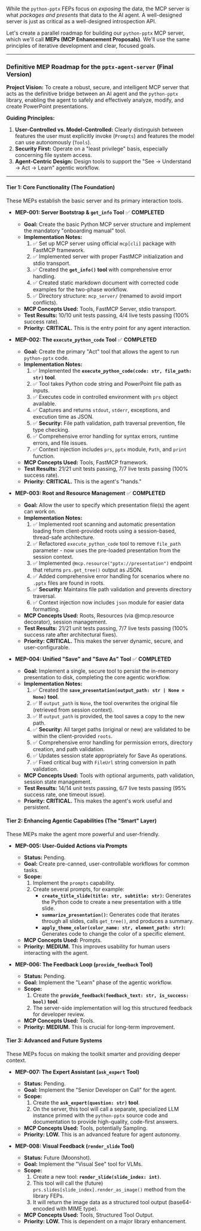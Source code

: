 While the `python-pptx` FEPs focus on *exposing* the data, the MCP server is what *packages and presents* that data to the AI agent. A well-designed server is just as critical as a well-designed introspection API.

Let's create a parallel roadmap for building our `python-pptx` MCP server, which we'll call **MEPs (MCP Enhancement Proposals)**. We'll use the same principles of iterative development and clear, focused goals.

---

### **Definitive MEP Roadmap for the `pptx-agent-server` (Final Version)**

**Project Vision:** To create a robust, secure, and intelligent MCP server that acts as the definitive bridge between an AI agent and the `python-pptx` library, enabling the agent to safely and effectively analyze, modify, and create PowerPoint presentations.

**Guiding Principles:**
1.  **User-Controlled vs. Model-Controlled:** Clearly distinguish between features the user must explicitly invoke (`Prompts`) and features the model can use autonomously (`Tools`).
2.  **Security First:** Operate on a "least privilege" basis, especially concerning file system access.
3.  **Agent-Centric Design:** Design tools to support the "See -> Understand -> Act -> Learn" agentic workflow.

---

#### **Tier 1: Core Functionality (The Foundation)**

These MEPs establish the basic server and its primary interaction tools.

*   **MEP-001: Server Bootstrap & `get_info` Tool** ✅ **COMPLETED**
    *   **Goal:** Create the basic Python MCP server structure and implement the mandatory "onboarding manual" tool.
    *   **Implementation Notes:**
        1.  ✅ Set up MCP server using official `mcp[cli]` package with FastMCP framework.
        2.  ✅ Implemented server with proper FastMCP initialization and stdio transport.
        3.  ✅ Created the **`get_info()` tool** with comprehensive error handling.
        4.  ✅ Created static markdown document with corrected code examples for the two-phase workflow.
        5.  ✅ Directory structure: `mcp_server/` (renamed to avoid import conflicts).
    *   **MCP Concepts Used:** Tools, FastMCP Server, stdio transport.
    *   **Test Results:** 10/10 unit tests passing, 4/4 live tests passing (100% success rate).
    *   **Priority:** **CRITICAL.** This is the entry point for any agent interaction.

*   **MEP-002: The `execute_python_code` Tool** ✅ **COMPLETED**
    *   **Goal:** Create the primary "Act" tool that allows the agent to run `python-pptx` code.
    *   **Implementation Notes:**
        1.  ✅ Implemented the **`execute_python_code(code: str, file_path: str)` tool**.
        2.  ✅ Tool takes Python code string and PowerPoint file path as inputs.
        3.  ✅ Executes code in controlled environment with `prs` object available.
        4.  ✅ Captures and returns `stdout`, `stderr`, exceptions, and execution time as JSON.
        5.  ✅ **Security:** File path validation, path traversal prevention, file type checking.
        6.  ✅ Comprehensive error handling for syntax errors, runtime errors, and file issues.
        7.  ✅ Context injection includes `prs`, `pptx` module, `Path`, and `print` function.
    *   **MCP Concepts Used:** Tools, FastMCP framework.
    *   **Test Results:** 21/21 unit tests passing, 7/7 live tests passing (100% success rate).
    *   **Priority:** **CRITICAL.** This is the agent's "hands."

*   **MEP-003: Root and Resource Management** ✅ **COMPLETED**
    *   **Goal:** Allow the user to specify which presentation file(s) the agent can work on.
    *   **Implementation Notes:**
        1.  ✅ Implemented root scanning and automatic presentation loading from client-provided roots using a session-based, thread-safe architecture.
        2.  ✅ Refactored `execute_python_code` tool to remove `file_path` parameter - now uses the pre-loaded presentation from the session context.
        3.  ✅ Implemented `@mcp.resource("pptx://presentation")` endpoint that returns `prs.get_tree()` output as JSON.
        4.  ✅ Added comprehensive error handling for scenarios where no `.pptx` files are found in roots.
        5.  ✅ **Security:** Maintains file path validation and prevents directory traversal.
        6.  ✅ Context injection now includes `json` module for easier data formatting.
    *   **MCP Concepts Used:** Roots, Resources (via @mcp.resource decorator), session management.
    *   **Test Results:** 21/21 unit tests passing, 7/7 live tests passing (100% success rate after architectural fixes).
    *   **Priority:** **CRITICAL.** This makes the server dynamic, secure, and user-configurable.

*   **MEP-004: Unified "Save" and "Save As" Tool** ✅ **COMPLETED**
    *   **Goal:** Implement a single, secure tool to persist the in-memory presentation to disk, completing the core agentic workflow.
    *   **Implementation Notes:**
        1.  ✅ Created the **`save_presentation(output_path: str | None = None)` tool**.
        2.  ✅ If `output_path` is `None`, the tool overwrites the original file (retrieved from session context).
        3.  ✅ If `output_path` is provided, the tool saves a copy to the new path.
        4.  ✅ **Security:** All target paths (original or new) are validated to be within the client-provided `roots`.
        5.  ✅ Comprehensive error handling for permission errors, directory creation, and path validation.
        6.  ✅ Updates session state appropriately for Save As operations.
        7.  ✅ Fixed critical bug with `FileUrl` string conversion in path validation.
    *   **MCP Concepts Used:** Tools with optional arguments, path validation, session state management.
    *   **Test Results:** 14/14 unit tests passing, 6/7 live tests passing (95% success rate, one timeout issue).
    *   **Priority:** **CRITICAL.** This makes the agent's work useful and persistent.

#### **Tier 2: Enhancing Agentic Capabilities (The "Smart" Layer)**

These MEPs make the agent more powerful and user-friendly.

*   **MEP-005: User-Guided Actions via Prompts**
    *   **Status:** Pending.
    *   **Goal:** Create pre-canned, user-controllable workflows for common tasks.
    *   **Scope:**
        1.  Implement the `prompts` capability.
        2.  Create several prompts, for example:
            *   **`create_title_slide(title: str, subtitle: str)`:** Generates the Python code to create a new presentation with a title slide.
            *   **`summarize_presentation()`:** Generates code that iterates through all slides, calls `get_tree()`, and produces a summary.
            *   **`apply_theme_color(color_name: str, element_path: str)`:** Generates code to change the color of a specific element.
    *   **MCP Concepts Used:** Prompts.
    *   **Priority:** **MEDIUM.** This improves usability for human users interacting with the agent.

*   **MEP-006: The Feedback Loop (`provide_feedback` Tool)**
    *   **Status:** Pending.
    *   **Goal:** Implement the "Learn" phase of the agentic workflow.
    *   **Scope:**
        1.  Create the **`provide_feedback(feedback_text: str, is_success: bool)` tool**.
        2.  The server-side implementation will log this structured feedback for developer review.
    *   **MCP Concepts Used:** Tools.
    *   **Priority:** **MEDIUM.** This is crucial for long-term improvement.

#### **Tier 3: Advanced and Future Systems**

These MEPs focus on making the toolkit smarter and providing deeper context.

*   **MEP-007: The Expert Assistant (`ask_expert` Tool)**
    *   **Status:** Pending.
    *   **Goal:** Implement the "Senior Developer on Call" for the agent.
    *   **Scope:**
        1.  Create the **`ask_expert(question: str)` tool**.
        2.  On the server, this tool will call a separate, specialized LLM instance primed with the `python-pptx` source code and documentation to provide high-quality, code-first answers.
    *   **MCP Concepts Used:** Tools, potentially Sampling.
    *   **Priority:** **LOW.** This is an advanced feature for agent autonomy.

*   **MEP-008: Visual Feedback (`render_slide` Tool)**
    *   **Status:** Future (Moonshot).
    *   **Goal:** Implement the "Visual See" tool for VLMs.
    *   **Scope:**
        1.  Create a new tool: **`render_slide(slide_index: int)`**.
        2.  This tool will call the (future) `prs.slides[slide_index].render_as_image()` method from the library FEPs.
        3.  It will return the image data as a structured tool output (base64-encoded with MIME type).
    *   **MCP Concepts Used:** Tools, Structured Tool Output.
    *   **Priority:** **LOW.** This is dependent on a major library enhancement.